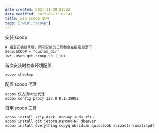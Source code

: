 ```yaml
---
date created: 2021-11-30 21:22
date modified: 2022-06-27 02:47
title: win scoop 使用
tags: ["win","scoop"]
---
```

安装 scoop

```shell
# 指定安装目录后，所有安装的工具都会在指定目录下
$env:SCOOP = "custom_dir"
iwr -useb get.scoop.sh | iex
```

首次安装时检查环境配置

```shell
scoop checkup
```

配置 scoop 代理 

```shell
scoop 仅支持http代理
scoop config proxy 127.0.0.1:38002
```

自用 scoop 工具

```shell
scoop install 7zip dark innounp sudo sfsu
scoop install git jetbrainsMono-NF dbeaver
scoop install everything copyq obsidian quicklook snipaste sumatrapdf
```

